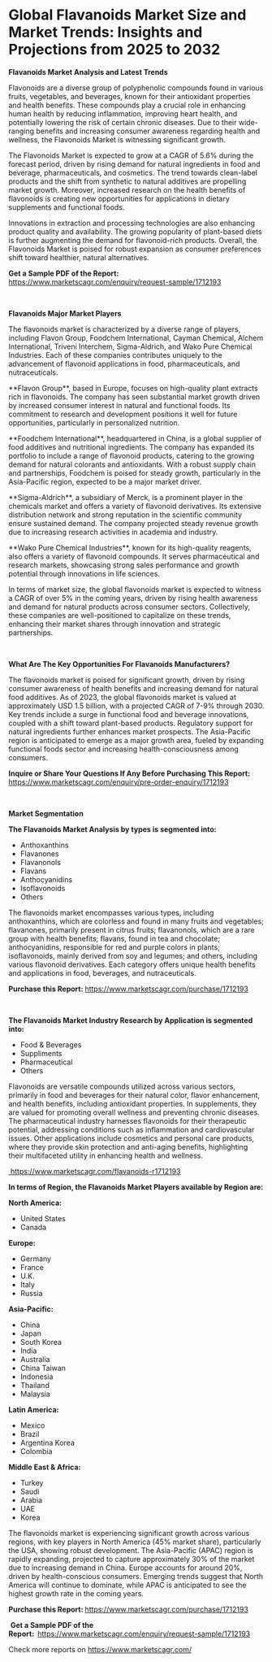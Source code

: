 <p><h1>Global Flavanoids Market Size and Market Trends: Insights and Projections from 2025 to 2032</h1></p><p><strong>Flavanoids Market Analysis and Latest Trends</strong></p>
<p><p>Flavonoids are a diverse group of polyphenolic compounds found in various fruits, vegetables, and beverages, known for their antioxidant properties and health benefits. These compounds play a crucial role in enhancing human health by reducing inflammation, improving heart health, and potentially lowering the risk of certain chronic diseases. Due to their wide-ranging benefits and increasing consumer awareness regarding health and wellness, the Flavonoids Market is witnessing significant growth.</p><p>The Flavonoids Market is expected to grow at a CAGR of 5.6% during the forecast period, driven by rising demand for natural ingredients in food and beverage, pharmaceuticals, and cosmetics. The trend towards clean-label products and the shift from synthetic to natural additives are propelling market growth. Moreover, increased research on the health benefits of flavonoids is creating new opportunities for applications in dietary supplements and functional foods. </p><p>Innovations in extraction and processing technologies are also enhancing product quality and availability. The growing popularity of plant-based diets is further augmenting the demand for flavonoid-rich products. Overall, the Flavonoids Market is poised for robust expansion as consumer preferences shift toward healthier, natural alternatives.</p></p>
<p><strong>Get a Sample PDF of the Report:&nbsp;</strong> <a href="https://www.marketscagr.com/enquiry/request-sample/1712193?utm_campaign=3533&utm_medium=2&utm_source=Github&utm_content=ia&utm_term=27032025&utm_id=flavanoids">https://www.marketscagr.com/enquiry/request-sample/1712193</a></p>
<p>&nbsp;</p>
<p><strong>Flavanoids Major Market Players</strong></p>
<p><p>The flavonoids market is characterized by a diverse range of players, including Flavon Group, Foodchem International, Cayman Chemical, Alchem International, Triveni Interchem, Sigma-Aldrich, and Wako Pure Chemical Industries. Each of these companies contributes uniquely to the advancement of flavonoid applications in food, pharmaceuticals, and nutraceuticals.</p><p>**Flavon Group**, based in Europe, focuses on high-quality plant extracts rich in flavonoids. The company has seen substantial market growth driven by increased consumer interest in natural and functional foods. Its commitment to research and development positions it well for future opportunities, particularly in personalized nutrition.</p><p>**Foodchem International**, headquartered in China, is a global supplier of food additives and nutritional ingredients. The company has expanded its portfolio to include a range of flavonoid products, catering to the growing demand for natural colorants and antioxidants. With a robust supply chain and partnerships, Foodchem is poised for steady growth, particularly in the Asia-Pacific region, expected to be a major market driver.</p><p>**Sigma-Aldrich**, a subsidiary of Merck, is a prominent player in the chemicals market and offers a variety of flavonoid derivatives. Its extensive distribution network and strong reputation in the scientific community ensure sustained demand. The company projected steady revenue growth due to increasing research activities in academia and industry.</p><p>**Wako Pure Chemical Industries**, known for its high-quality reagents, also offers a variety of flavonoid compounds. It serves pharmaceutical and research markets, showcasing strong sales performance and growth potential through innovations in life sciences.</p><p>In terms of market size, the global flavonoids market is expected to witness a CAGR of over 5% in the coming years, driven by rising health awareness and demand for natural products across consumer sectors. Collectively, these companies are well-positioned to capitalize on these trends, enhancing their market shares through innovation and strategic partnerships.</p></p>
<p>&nbsp;</p>
<p><strong>What Are The Key Opportunities For Flavanoids Manufacturers?</strong></p>
<p><p>The flavonoids market is poised for significant growth, driven by rising consumer awareness of health benefits and increasing demand for natural food additives. As of 2023, the global flavonoids market is valued at approximately USD 1.5 billion, with a projected CAGR of 7-9% through 2030. Key trends include a surge in functional food and beverage innovations, coupled with a shift toward plant-based products. Regulatory support for natural ingredients further enhances market prospects. The Asia-Pacific region is anticipated to emerge as a major growth area, fueled by expanding functional foods sector and increasing health-consciousness among consumers.</p></p>
<p><strong>Inquire or Share Your Questions If Any Before Purchasing This Report:</strong> <a href="https://www.marketscagr.com/enquiry/pre-order-enquiry/1712193?utm_campaign=3533&utm_medium=2&utm_source=Github&utm_content=ia&utm_term=27032025&utm_id=flavanoids">https://www.marketscagr.com/enquiry/pre-order-enquiry/1712193</a></p>
<p>&nbsp;</p>
<p><strong>Market Segmentation</strong></p>
<p><strong>The Flavanoids Market Analysis by types is segmented into:</strong></p>
<p><ul><li>Anthoxanthins</li><li>Flavanones</li><li>Flavanonols</li><li>Flavans</li><li>Anthocyanidins</li><li>Isoflavonoids</li><li>Others</li></ul></p>
<p><p>The flavonoids market encompasses various types, including anthoxanthins, which are colorless and found in many fruits and vegetables; flavanones, primarily present in citrus fruits; flavanonols, which are a rare group with health benefits; flavans, found in tea and chocolate; anthocyanidins, responsible for red and purple colors in plants; isoflavonoids, mainly derived from soy and legumes; and others, including various flavonoid derivatives. Each category offers unique health benefits and applications in food, beverages, and nutraceuticals.</p></p>
<p><strong>Purchase this Report:&nbsp;</strong><a href="https://www.marketscagr.com/purchase/1712193?utm_campaign=3533&utm_medium=2&utm_source=Github&utm_content=ia&utm_term=27032025&utm_id=flavanoids">https://www.marketscagr.com/purchase/1712193</a></p>
<p>&nbsp;</p>
<p><strong>The Flavanoids Market Industry Research by Application is segmented into:</strong></p>
<p><ul><li>Food & Beverages</li><li>Suppliments</li><li>Pharmaceutical</li><li>Others</li></ul></p>
<p><p>Flavonoids are versatile compounds utilized across various sectors, primarily in food and beverages for their natural color, flavor enhancement, and health benefits, including antioxidant properties. In supplements, they are valued for promoting overall wellness and preventing chronic diseases. The pharmaceutical industry harnesses flavonoids for their therapeutic potential, addressing conditions such as inflammation and cardiovascular issues. Other applications include cosmetics and personal care products, where they provide skin protection and anti-aging benefits, highlighting their multifaceted utility in enhancing health and wellness.</p></p>
<p><a href="https://www.marketscagr.com/flavanoids-r1712193?utm_campaign=3533&utm_medium=2&utm_source=Github&utm_content=ia&utm_term=27032025&utm_id=flavanoids">&nbsp;https://www.marketscagr.com/flavanoids-r1712193</a></p>
<p><strong>In terms of Region, the Flavanoids Market Players available by Region are:</strong></p>
<p>
    <p> <strong> North America: </strong>
        <ul>
            <li>United States</li>
            <li>Canada</li>
        </ul>
        </p> 
    <p> <strong> Europe: </strong>
        <ul>
            <li>Germany</li>
            <li>France</li>
            <li>U.K.</li>
            <li>Italy</li>
            <li>Russia</li>
        </ul>
        </p> 
    <p> <strong> Asia-Pacific: </strong>
        <ul>
            <li>China</li>
            <li>Japan</li>
            <li>South Korea</li>
            <li>India</li>
            <li>Australia</li>
            <li>China Taiwan</li>
            <li>Indonesia</li>
            <li>Thailand</li>
            <li>Malaysia</li>
        </ul>
        </p> 
    <p> <strong> Latin America: </strong>
        <ul>
            <li>Mexico</li>
            <li>Brazil</li>
            <li>Argentina Korea</li>
            <li>Colombia</li>
        </ul>
        </p> 
    <p> <strong> Middle East & Africa: </strong>
        <ul>
            <li>Turkey</li>
            <li>Saudi</li>
            <li>Arabia</li>
            <li>UAE</li>
            <li>Korea</li>
        </ul>
    </p>
    </p>
<p><p>The flavonoids market is experiencing significant growth across various regions, with key players in North America (45% market share), particularly the USA, showing robust development. The Asia-Pacific (APAC) region is rapidly expanding, projected to capture approximately 30% of the market due to increasing demand in China. Europe accounts for around 20%, driven by health-conscious consumers. Emerging trends suggest that North America will continue to dominate, while APAC is anticipated to see the highest growth rate in the coming years.</p></p>
<p><strong>Purchase this Report: </strong><a href="https://www.marketscagr.com/purchase/1712193?utm_campaign=3533&utm_medium=2&utm_source=Github&utm_content=ia&utm_term=27032025&utm_id=flavanoids">https://www.marketscagr.com/purchase/1712193</a></p>
<p>&nbsp;<strong>Get a Sample PDF of the Report:&nbsp;&nbsp;</strong><a href="https://www.marketscagr.com/enquiry/request-sample/1712193?utm_campaign=3533&utm_medium=2&utm_source=Github&utm_content=ia&utm_term=27032025&utm_id=flavanoids">https://www.marketscagr.com/enquiry/request-sample/1712193</a></p>
<p><strong></strong></p>
<p>Check more reports on <a href="https://www.marketscagr.com/?utm_campaign=3533&utm_medium=2&utm_source=Github&utm_content=ia&utm_term=27032025&utm_id=flavanoids">https://www.marketscagr.com/</a></p>